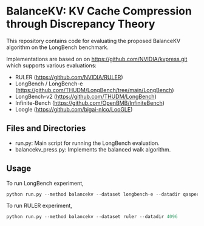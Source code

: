 # BalanceKV: KV Cache Compression through Discrepancy Theory

This repository contains code for evaluating the proposed BalanceKV algorithm on the LongBench benchmark. 

Implementations are based on on https://github.com/NVIDIA/kvpress.git which supports various evaluations:

- RULER (https://github.com/NVIDIA/RULER)
- LongBench / LongBench-e (https://github.com/THUDM/LongBench/tree/main/LongBench)
- LongBench-v2 (https://github.com/THUDM/LongBench)
- Infinite-Bench (https://github.com/OpenBMB/InfiniteBench)
- Loogle (https://github.com/bigai-nlco/LooGLE)

## Files and Directories

- run.py: Main script for running the LongBench evaluation.
- balancekv_press.py: Implements the balanced walk algorithm.

## Usage

To run LongBench experiment, 
```python
python run.py --method balancekv --dataset longbench-e --datadir qasper_e
```

To run RULER experiment, 
```python
python run.py --method balancekv --dataset ruler --datadir 4096
```

